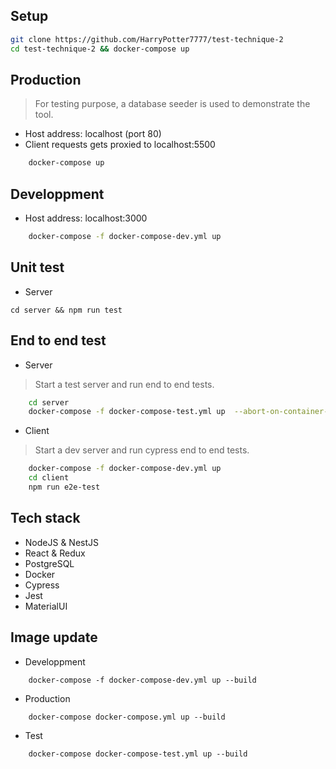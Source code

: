 ## Setup
```bash
git clone https://github.com/HarryPotter7777/test-technique-2
cd test-technique-2 && docker-compose up
```

## Production
> For testing purpose, a database seeder is used to demonstrate the tool.
- Host address: localhost (port 80)
- Client requests gets proxied to localhost:5500
```bash
    docker-compose up
```

## Developpment
- Host address: localhost:3000
```bash
    docker-compose -f docker-compose-dev.yml up
```

## Unit test
- Server
```
cd server && npm run test
```

## End to end test
- Server
> Start a test server and run end to end tests.
```bash
    cd server
    docker-compose -f docker-compose-test.yml up  --abort-on-container-exit --exit-code-from server_test
```

- Client
> Start a dev server and run cypress end to end tests.
```bash
    docker-compose -f docker-compose-dev.yml up
    cd client
    npm run e2e-test
```

## Tech stack
- NodeJS & NestJS
- React & Redux
- PostgreSQL
- Docker
- Cypress
- Jest
- MaterialUI

## Image update
- Developpment
```
    docker-compose -f docker-compose-dev.yml up --build
```

- Production
```
    docker-compose docker-compose.yml up --build
```

- Test
```
    docker-compose docker-compose-test.yml up --build
```